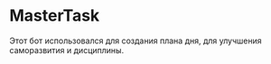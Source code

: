 # MasterTask

Этот бот использовался для создания плана дня, для улучшения саморазвития и дисциплины.

